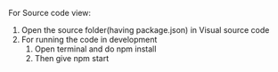 
For Source code view:

1. Open the source folder(having package.json) in Visual source code
2. For running the code in development
	1. Open terminal and do npm install
	2. Then give npm start